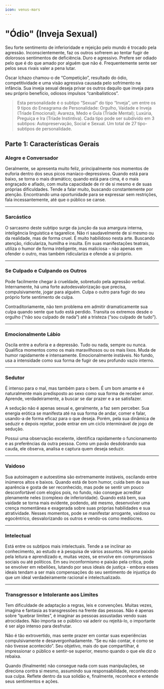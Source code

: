 ```yaml
---
icon: venus-mars
---
```


# "Ódio" (Inveja Sexual)

Seu forte sentimento de inferioridade e rejeição pelo mundo é trocado pela agressão. Inconscientemente, faz os outros sofrerem ao tentar fugir de dolorosos sentimentos de deficiência. Duro e agressivo. Prefere ser odiado pelo que é do que amado por alguém que não é. Frequentemente sente ser pelos seus rivais valer a pena lutar.&#x20;

Óscar Ichazo chamou-o de “Competição”, resultado do ódio, competitividade e uma visão agressiva causada pelo sofrimento na infância. Sua inveja sexual deseja privar os outros daquilo que inveja para seu próprio benefício, odiosos impulsos “canibalísticos”.&#x20;

> Esta personalidade é o subtipo “Sexual” do tipo “Inveja”, um entre os 9 tipos do Eneagrama de Personalidade: Orgulho, Vaidade e Inveja (Tríade Emocional); Avareza, Medo e Gula (Tríade Mental); Luxúria, Preguiça e Ira (Tríade Instintiva). Cada tipo pode ser subdivido em 3 subtipos: Autopreservação, Social e Sexual. Um total de 27 tipo-subtipos de personalidade.&#x20;

## Parte 1: Características Gerais

### Alegre e Conversador

Geralmente, se apresenta muito feliz, principalmente nos momentos de euforia dentro dos seus picos maníaco-depressivos. Quando está para baixo, se torna o mais dramático; quando está para cima, é o mais engraçado e afiado, com muita capacidade de rir de si mesmo e de suas próprias dificuldades. Tende a falar muito, buscando constantemente por atenção. Encontrando uma oportunidade para se expressar sem restrições, fala incessantemente, até que o público se canse.

***

### Sarcástico

O sarcasmo deste subtipo surge da junção da sua amargura interna, inteligência linguística e tagarelice. Não ri saudavelmente de si mesmo ou da realidade, mas de forma cruel. É muito habilidoso nesta arte. Buscando atenção, ridiculariza, humilha e insulta. Em suas manifestações teatrais, utiliza o humor de forma inteligente, mas maliciosa - não apenas em ofender o outro, mas também ridiculariza e ofende a si próprio.

***

### Se Culpado e Culpando os Outros

Pode facilmente chegar à crueldade, sobretudo pela agressão verbal. Internamente, há uma forte autodesvalorização que precisa, compulsivamente, jogar para alguém. Culpa o outro para fugir do seu próprio forte sentimento de culpa.

Contraditoriamente, não tem problema em admitir dramaticamente sua culpa quando sente que tudo está perdido. Transita os extremos desde o orgulho (“não sou culpado de nada”) até a tristeza (“sou culpado de tudo”).

***

### Emocionalmente Lábio

Oscila entre a euforia e a depressão. Tudo ou nada, sempre ou nunca. Qualifica momentos como os mais maravilhosos ou os mais lixos. Muda de humor rapidamente e intensamente. Emocionalmente instáveis. No fundo, usa a intensidade como sua forma de fugir de seu profundo vazio interno.

***

### Sedutor

É intenso para o mal, mas também para o bem. É um bom amante e é naturalmente mais predisposto ao sexo como sua forma de receber amor. Aprende, verdadeiramente, a buscar se dar prazer e a se satisfazer.

A sedução não é apenas sexual e, geralmente, a faz sem perceber. Sua energia erótica se manifesta até na sua forma de andar, comer e falar, usando-a de forma eficaz para o que deseja. Porém, pela sua dinâmica de seduzir e depois rejeitar, pode entrar em um ciclo interminável de jogo de sedução.

Possui uma observação excelente, identifica rapidamente o funcionamento e as preferências da outra pessoa. Como um pavão desdobrando sua cauda, ele observa, analisa e captura quem deseja seduzir.

***

### Vaidoso

Sua autoimagem e autoestima são extremamente instáveis, oscilando entre inúmeros altos e baixos. Quando está de bom humor, cuida bem de sua aparência e gosta de ser reconhecido, mas pode se sentir um pouco desconfortável com elogios pois, no fundo, não consegue acreditar plenamente neles (complexo de inferioridade). Quando está bem, sua vaidade se torna mais evidente, podendo, até mesmo, desenvolver uma crença momentânea e exagerada sobre suas próprias habilidades e sua atratividade. Nesses momentos, pode se manifestar arrogante, vaidoso ou egocêntrico, desvalorizando os outros e vendo-os como medíocres.

***

### Intelectual

Está entre os subtipos mais intelectuais. Tende a se inclinar ao conhecimento, ao estudo e à pesquisa de vários assuntos. Há uma paixão pela leitura e aprendizado e, muitas vezes, se envolve em compromissos sociais ou até políticos. Em seu inconformismo e paixão pela crítica, pode se envolver em rebeliões, lutando por seus ideais de justiça - embora esses ideais tendam a ser mais compensações do seu sentimento de injustiça do que um ideal verdadeiramente racional e intelectualizado.

***

### Transgressor e Intolerante aos Limites

Tem dificuldade de adaptação a regras, leis e convenções. Muitas vezes, imagina e fantasia as transgressões na frente das pessoas. Não é apenas sobre “quebrar limites”, é imaginar as pessoas assustadas vendo suas atrocidades. Não importa se o público vai aderir ou rejeitá-lo, o importante é ser algo intenso para desfrutar.

Não é tão extrovertido, mas sente prazer em contar suas experiências compulsivamente e desavergonhadamente. “Se eu não contar, é como se não tivesse acontecido”. Seu objetivo, mais do que compartilhar, é impressionar o público e sentir-se superior, mesmo quando o que ele diz o rebaixa.

Quando (finalmente) não consegue nada com suas manipulações, se direciona contra si mesmo, assumindo sua responsabilidade, reconhecendo sua culpa. Reflete dentro da sua solidão e, finalmente, reconhece e entende seus sentimentos e ações.
